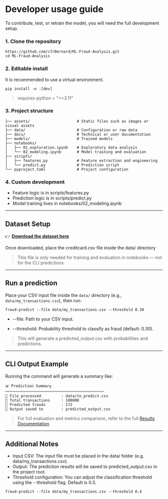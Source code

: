 # Developer usage guide

To contribute, test, or retrain the model, you will need the full development setup.

### 1. Clone the repository

```
https://github.com/cfrBernard/ML-Fraud-Analysis.git
cd ML-Fraud-Analysis
```

### 2. Editable install

It is recommended to use a virtual environment.

```
pip install -e .[dev] 
```

> requires-python = ">=3.11"

### 3. Project structure

```
├── assets/                     # Static files such as images or visual assets  
├── data/                       # Configuration or raw data  
├── docs/                       # Technical or user documentation  
├── models/                     # Trained models  
├── notebooks/                  
│   ├── 01_exploration.ipynb    # Exploratory data analysis  
│   └── 02_modeling.ipynb       # Model training and evaluation  
├── scripts/                     
│   ├── features.py             # Feature extraction and engineering  
│   └── predict.py              # Prediction script  
└── pyproject.toml              # Project configuration
```

### 4. Custom development

- Feature logic is in scripts/features.py
- Prediction logic is in scripts/predict.py
- Model training lives in notebooks/02_modeling.ipynb

---

## Dataset Setup

👉 [**Download the dataset here**](https://www.kaggle.com/datasets/mlg-ulb/creditcardfraud)

Once downloaded, place the creditcard.csv file inside the data/ directory

> This file is only needed for training and evaluation in notebooks — not for the CLI predictions.

---

## Run a prediction

Place your CSV input file inside the `data/` directory (e.g., `data/my_transactions.csv`), then run:

```
fraud-predict --file data/my_transactions.csv --threshold 0.30
```

- --file: Path to your CSV input.

- --threshold: Probability threshold to classify as fraud (default: 0.30).

> This will generate a predicted_output.csv with probabilities and predictions.

---

## CLI Output Example

Running the command will generate a summary like:

```
📊 Prediction Summary
────────────────────────────────────────────
📁 File processed         : data/to_predict.csv
🔢 Total transactions     : 100000
🚨 Predicted frauds       : 172
💾 Output saved to        : predicted_output.csv
```

> For full evaluation and metrics comparison, refer to the full [Results Documentation](results.md).

---

## Additional Notes
- Input CSV: The input file must be placed in the data/ folder (e.g. data/my_transactions.csv).
- Output: The prediction results will be saved to predicted_output.csv in the project root.
- Threshold configuration: You can adjust the classification threshold using the --threshold flag. Default is 0.3.

```
fraud-predict --file data/my_transactions.csv --threshold 0.4
```
